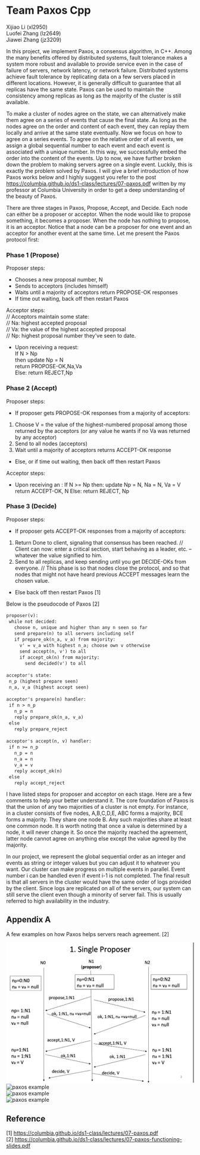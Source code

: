 # Team Paxos Cpp
Xijiao Li (xl2950) \
Luofei Zhang (lz2649) \
Jiawei Zhang (jz3209)

In this project, we implement Paxos, a consensus algorithm, in C++. Among the many benefits offered by distributed systems, fault tolerance makes a system more robust and available to provide service even in the case of failure of servers, network latency, or network failure. Distributed systems achieve fault tolerance by replicating data on a few servers placed in different locations. However, it is generally difficult to guarantee that all replicas have the same state. Paxos can be used to maintain the consistency among replicas as long as the majority of the cluster is still available. 

To make a cluster of nodes agree on the state, we can alternatively make them agree on a series of events that cause the final state. As long as the nodes agree on the order and content of each event, they can replay them locally and arrive at the same state eventually. Now we focus on how to agree on a series events. To agree on the relative order of all events, we assign a global sequential number to each event and each event is associated with a unique number. In this way, we successfully embed the order into the content of the events. Up to now, we have further broken down the problem to making servers agree on a single event. Luckily, this is exactly the problem solved by Paxos. I will give a brief introduction of how Paxos works below and I highly suggest you refer to the post https://columbia.github.io/ds1-class/lectures/07-paxos.pdf written by my professor at Columbia University in order to get a deep understanding of the beauty of Paxos. 

There are three stages in Paxos, Propose, Accept, and Decide. 
Each node can either be a proposer or acceptor. When the node would like to propose something, it becomes a proposer. When the node has nothing to propose, it is an acceptor. Notice that a node can be a proposer for one event and an acceptor for another event at the same time. 
Let me present the Paxos protocol first:



### Phase 1 (Propose) 
Proposer steps:
- Chooses a new proposal number, N 
- Sends to acceptors (includes himself) 
- Waits until a majority of acceptors return PROPOSE-OK responses 
- If time out waiting, back off then restart Paxos

Acceptor steps: \
// Acceptors maintain some state: \
// Na: highest accepted proposal \
// Va: the value of the highest accepted proposal \
// Np: highest proposal number they've seen to date. 
- Upon receiving a request: \
If N > Np \
then update Np = N \
return PROPOSE-OK,Na,Va \
Else: return REJECT,Np


### Phase 2 (Accept) 
Proposer steps: 
- If proposer gets PROPOSE-OK responses from a majority of acceptors: 
 1. Choose V = the value of the highest-numbered proposal among those returned by the acceptors (or any value he wants if no Va was returned by any acceptor) 
2. Send to all nodes (acceptors) 
3. Wait until a majority of acceptors returns ACCEPT-OK response 
- Else, or if time out waiting, then back off then restart Paxos

Acceptor steps:
 - Upon receiving an : 
    If N >= Np then: 
update Np = N, Na = N, Va = V 
return ACCEPT-OK, N 
Else: return REJECT, Np



### Phase 3 (Decide) 
Proposer steps: 
- If proposer gets ACCEPT-OK responses from a majority of acceptors: 
1. Return Done to client, signaling that consensus has been reached. // Client can now: enter a critical section, start behaving as a leader, etc. – whatever the value signified to him. 
2. Send to all replicas, and keep sending until you get DECIDE-OKs from everyone. // This phase is so that nodes close the protocol, and so that nodes that might not have heard previous ACCEPT messages learn the chosen value. 
- Else back off then restart Paxos
[1]

Below is the pseudocode of Paxos [2]

```
proposer(v):
 while not decided:
   choose n, unique and higher than any n seen so far
   send prepare(n) to all servers including self
   if prepare_ok(n_a, v_a) from majority:
     v' = v_a with highest n_a; choose own v otherwise
     send accept(n, v') to all
     if accept_ok(n) from majority:
       send decided(v') to all

acceptor's state:
 n_p (highest prepare seen)
 n_a, v_a (highest accept seen)

acceptor's prepare(n) handler:
 if n > n_p
   n_p = n
   reply prepare_ok(n_a, v_a)
 else
   reply prepare_reject

acceptor's accept(n, v) handler:
 if n >= n_p
   n_p = n
   n_a = n
   v_a = v
   reply accept_ok(n)
 else
   reply accept_reject

```

I have listed steps for proposer and acceptor on each stage. Here are a few comments to help your better understand it. The core foundation of Paxos is that the union of any two majorities of a cluster is not empty. For instance, in a cluster consists of five nodes, A,B,C,D,E, ABC forms a majority, BCE forms a majority. They share one node B. Any such majorities share at least one common node. It is worth noting that once a value is determined by a node, it will never change it. So once the majority reached the agreement, latter node cannot agree on anything else except the value agreed by the majority. 

In our project, we represent the global sequential order as an integer and events as string or integer values but you can adjust it to whatever you want. Our cluster can make progress on multiple events in parallel. Event number i can be handled even if event i-1 is not completed. The final result is that all servers in the cluster would have the same order of logs provided by the client. Since logs are replicated on all of the servers, our system can still serve the client even though a minority of server fail. This is usually referred to high availability in the industry. 

## Appendix A

A few examples on how Paxos helps servers reach agreement. [2]

![paxos example](../images/paxos1.jpg) \
![paxos example](http://url/to/img.png) \
![paxos example](http://url/to/img.png) \
![paxos example](http://url/to/img.png)


## Reference

[1]  https://columbia.github.io/ds1-class/lectures/07-paxos.pdf \
[2]  https://columbia.github.io/ds1-class/lectures/07-paxos-functioning-slides.pdf











